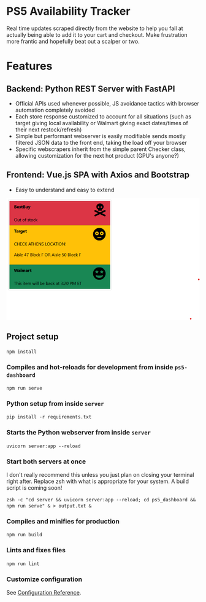# PS5 Availability Tracker

Real time updates scraped directly from the website to help you fail at actually being able to add it to your cart and checkout.  Make frustration more frantic and hopefully beat out a scalper or two.

# Features

## Backend: Python REST Server with FastAPI

* Official APIs used whenever possible, JS avoidance tactics with browser automation completely avoided
* Each store response customized to account for all situations (such as target giving local availability or Walmart giving exact dates/times of their next restock/refresh)
* Simple but performant webserver is easily modifiable sends mostly filtered JSON data to the front end, taking the load off your browser
* Specific webscrapers inherit from the simple parent Checker class, allowing customization for the next hot product (GPU's anyone?)

## Frontend: Vue.js SPA with Axios and Bootstrap

* Easy to understand and easy to extend

![image](demo/demo.png)

## Project setup
```
npm install
```

### Compiles and hot-reloads for development from inside `ps5-dashboard`
```
npm run serve 
```

### Python setup from inside `server`
```
pip install -r requirements.txt
```

### Starts the Python webserver from inside `server`
```
uvicorn server:app --reload
```

### Start both servers at once

I don't really recommend this unless you just plan on closing your terminal right after.
Replace zsh with what is appropriate for your system.  A build script is coming soon!

```
zsh -c "cd server && uvicorn server:app --reload; cd ps5_dashboard && npm run serve" & > output.txt &
```

### Compiles and minifies for production
```
npm run build
```

### Lints and fixes files
```
npm run lint
```

### Customize configuration
See [Configuration Reference](https://cli.vuejs.org/config/).
